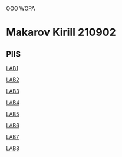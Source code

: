 OOO WOPA


<h1>Makarov Kirill 210902</h1>
<h2>PIIS</h2>


<a href="https://9nani9.github.io/PIIS/lab1">LAB1</a>


<a href="https://9nani9.github.io/PIIS/lab2">LAB2</a>


<a href="https://9nani9.github.io/PIIS/lab3">LAB3</a>


<a href="https://9nani9.github.io/PIIS/lab4">LAB4</a>


<a href="https://9nani9.github.io/PIIS/lab5">LAB5</a>


<a href="https://9nani9.github.io/PIIS/lab6">LAB6</a>


<a href="https://9nani9.github.io/PIIS/lab7">LAB7</a>


<a href="https://9nani9.github.io/PIIS/lab8">LAB8</a>
